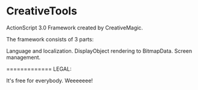 CreativeTools
=============

ActionScript 3.0 Framework created by CreativeMagic.

The framework consists of 3 parts:

Language and localization.
DisplayObject rendering to BitmapData.
Screen management.

=============
LEGAL:

It's free for everybody. Weeeeeee!
